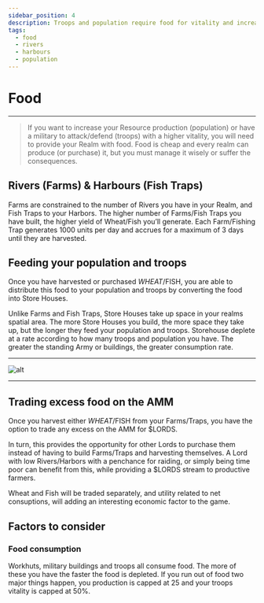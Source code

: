 ```yaml
---
sidebar_position: 4
description: Troops and population require food for vitality and increased Resource production
tags:
  - food
  - rivers
  - harbours
  - population
---
```


# Food

---

> If you want to increase your Resource production (population) or have a military to attack/defend (troops) with a higher vitality, you will need to provide your Realm with food. Food is cheap and every realm can produce (or purchase) it, but you must manage it wisely or suffer the consequences.



## Rivers (Farms) & Harbours (Fish Traps)

Farms are constrained to the number of Rivers you have in your Realm, and Fish Traps to your Harbors. The higher number of Farms/Fish Traps you have built, the higher yield of Wheat/Fish you’ll generate. 
 Each Farm/Fishing Trap generates 1000 units per day and accrues for a maximum of 3 days until they are harvested. 

## Feeding your population and troops

Once you have harvested or purchased $WHEAT/$FISH, you are able to distribute this food to your population and troops by converting the food into Store Houses. 

Unlike Farms and Fish Traps, Store Houses take up space in your realms spatial area. The more Store Houses you build, the more space they take up, but the longer they feed your population and troops. Storehouse deplete at a rate according to how many troops and population you have. The greater the standing Army or buildings, the greater consumption rate.

---

![alt](/img/game/food-production.png)

---

## Trading excess food on the AMM

Once you harvest either $WHEAT/$FISH from your Farms/Traps, you have the option to trade any excess on the AMM for $LORDS.

In turn, this provides the opportunity for other Lords to purchase them instead of having to build Farms/Traps and harvesting themselves. A Lord with low Rivers/Harbors with a penchance for raiding, or simply being time poor can benefit from this, while providing a $LORDS stream to productive farmers. 

Wheat and Fish will be traded separately, and utility related to net consuptions, will adding an interesting economic factor to the game.

## Factors to consider

### Food consumption
Workhuts, military buildings and troops all consume food. The more of these you have the faster the food is depleted. If you run out of food two major things happen, you production is capped at 25 and your troops vitality is capped at 50%.
